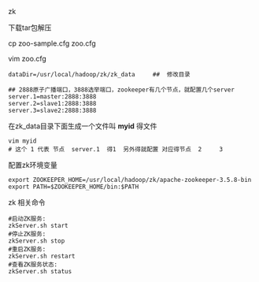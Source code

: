 zk

下载tar包解压

cp zoo-sample.cfg zoo.cfg

 vim zoo.cfg

```shell
dataDir=/usr/local/hadoop/zk/zk_data     ##  修改目录

## 2888原子广播端口，3888选举端口，zookeeper有几个节点，就配置几个server
server.1=master:2888:3888
server.2=slave1:2888:3888
server.3=slave2:2888:3888
```

在zk_data目录下面生成一个文件叫  **myid** 得文件

```shell
vim myid
# 这个 1 代表 节点  server.1  得1  另外得就配置 对应得节点  2     3 

```

配置zk环境变量

```shell
export ZOOKEEPER_HOME=/usr/local/hadoop/zk/apache-zookeeper-3.5.8-bin
export PATH=$ZOOKEEPER_HOME/bin:$PATH
```

 zk 相关命令

```shell
#启动ZK服务: 
zkServer.sh start
#停止ZK服务: 
zkServer.sh stop
#重启ZK服务: 
zkServer.sh restart
#查看ZK服务状态: 
zkServer.sh status
```

